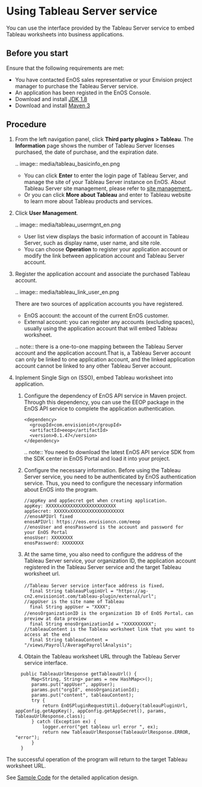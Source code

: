 # Using Tableau Server service
You can use the interface provided by the Tableau Server service to embed Tableau worksheets into business applications.

## Before you start

Ensure that the following requirements are met:

- You have contacted EnOS sales representative or your Envision project manager to purchase the Tableau Server service.
- An application has been registed in the EnOS Console.
- Download and install [JDK 1.8](http://www.oracle.com/technetwork/java/javase/downloads/jdk8-downloads-2133151.html)
- Download and install [Maven 3](https://maven.apache.org/install.html)

## Procedure

1. From the left navigation panel, click **Third party plugins > Tableau**. The **Information** page shows the number of Tableau Server licenses purchased, the date of purchase, and the expiration date.

   .. image:: media/tableau_basicinfo_en.png
      

   - You can click **Enter** to enter the login page of Tableau Server, and manage the site of your Tableau Server instance on EnOS. About Tableau Server site management, please refer to  [site management.](https://onlinehelp.tableau.com/current/server/en-us/manage_site.htm).
   - Or you can click **More about Tableau** and enter to Tableau website to learn more about Tableau products and services.

2. Click **User Management**.

   .. image:: media/tableau_usermgnt_en.png
      

   - User list view displays the basic information of account in Tableau Server, such as display name, user name, and site role.
   - You can choose **Operation** to register your application account or modify the link between application account and Tableau Server account.

3. Register the application account and associate the purchased Tableau account.

   .. image:: media/tableau_link_user_en.png
      

   There are two sources of application accounts you have registered.
   - EnOS account: the account of the current EnOS customer.
   - External account: you can register any accounts (excluding spaces), usually using the application account that will embed Tableau worksheet.

   .. note:: there is a one-to-one mapping between the Tableau Server account and the application account.That is, a Tableau Server account can only be linked to one application account, and the linked application account cannot be linked to any other Tableau Server account.

4. Inplement Single Sign on (SSO), embed Tableau worksheet into application.

   1. Configure the dependency of EnOS API service in Maven project. Through this dependency, you can use the EEOP package in the EnOS API service to complete the application authentication.

      ```
      <dependency>
	  	<groupId>com.envisioniot</groupId>
	  	<artifactId>eeop</artifactId>
	  	<version>0.1.47</version>
      </dependency>
      ```

      .. note:: You need to download the latest EnOS API service SDK from the SDK center in EnOS Portal and load it into your project.

   2. Configure the necessary information. Before using the Tableau Server service, you need to be authenticated by EnOS authentication service. Thus, you need to configure the necessary information about EnOS into the program.

      ```
      //appKey and appSecret get when creating application.
      appKey: XXXXXxXXXXXXXXXXXXXXXXXXXX
      appSecret: XXXXXxXXXXXXXXXXXXXXXXXXXX
      //enosAPIUrl fixed
      enosAPIUrl: https://eos.envisioncn.com/eeop
      //enosUser and enosPassword is the account and password for your EnOS Portal
      enosUser: XXXXXXXX
      enosPassword: XXXXXXXX
      ```

   3. At the same time, you also need to configure the address of the Tableau Server service, your organization ID, the application account registered in the Tableau Server service and the target Tableau worksheet url.

      ```
      //Tableau Server service interface address is fixed，
        final String tableauPluginUrl = "https://ag-cn2.envisioniot.com/tableau-plugin/external/url";
      //appUser is the site name of Tableau
        final String appUser = "XXXX";
      //enosOrganizationID is the organization ID of EnOS Portal，can preview at data preview
        final String enosOrganizationId = "XXXXXXXXXX";
      //tableauContent is the Tableau worksheet link that you want to access at the end     
        final String tableauContent = "/views/Payroll/AveragePayrollAnalysis";
      ```

    4. Obtain the Tableau worksheet URL through the Tableau Server service interface.

      ```
        public TableauUrlResponse getTableauUrl() {
            Map<String, String> params = new HashMap<>();
            params.put("appUser", appUser);
            params.put("orgId", enosOrganizationId);
            params.put("content", tableauContent);
            try {
                return EnOSPluginRequestUtil.doQuery(tableauPluginUrl, appConfig.getAppKey(), appConfig.getAppSecret(), params, TableauUrlResponse.class);
            } catch (Exception ex) {
                logger.error("get tableau url error ", ex);
                return new TableauUrlResponse(TableauUrlResponse.ERROR, "error");
            }
        }
      ```

The successful operation of the program will return to the target Tableau worksheet URL.

See [Sample Code](sample_code) for the detailed application design.
